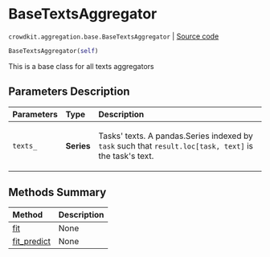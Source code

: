# BaseTextsAggregator
`crowdkit.aggregation.base.BaseTextsAggregator` | [Source code](https://github.com/Toloka/crowd-kit/blob/v1.2.1/crowdkit/aggregation/base/__init__.py#L116)

```python
BaseTextsAggregator(self)
```

This is a base class for all texts aggregators

## Parameters Description

| Parameters | Type | Description |
| :----------| :----| :-----------|
`texts_`|**Series**|<p>Tasks&#x27; texts. A pandas.Series indexed by `task` such that `result.loc[task, text]` is the task&#x27;s text.</p>
## Methods Summary

| Method | Description |
| :------| :-----------|
[fit](crowdkit.aggregation.base.BaseTextsAggregator.fit.md)| None
[fit_predict](crowdkit.aggregation.base.BaseTextsAggregator.fit_predict.md)| None
